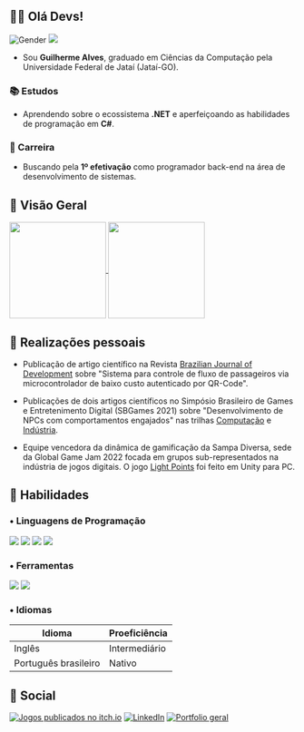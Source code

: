 ## :man_technologist: Olá Devs!
![Gender](https://img.shields.io/badge/Pronome-Ele/Dele-informational?style=flat-square&logo=appveyor) ![](https://komarev.com/ghpvc/?username=sbguiAlves&style=flat-square)
<br>
- Sou **Guilherme Alves**, graduado em Ciências da Computação pela Universidade Federal de Jataí (Jataí-GO).

<h3>&#128218; Estudos</h3>

- Aprendendo sobre o ecossistema **.NET** e aperfeiçoando as habilidades de programação em **C#**.

<h3>&#128188; Carreira</h3>

- Buscando pela **1º efetivação** como programador back-end na área de desenvolvimento de sistemas.

## :mag_right: Visão Geral
  <a href="https://github.com/sbguiAlves">
  <img align="center" height="170em" src="https://github-readme-stats.vercel.app/api?username=sbguiAlves&show_icons=true&theme=yeblu&include_all_commits=true&count_private=true&hide_rank=true&locale=pt-br"/>
  <img align="center" height="170em" src="https://github-readme-stats.vercel.app/api/top-langs/?username=sbguiAlves&layout=compact&langs_count=7&theme=yeblu&locale=pt-br"/>
</a> 
 
## :star2: Realizações pessoais
- Publicação de artigo científico na Revista [Brazilian Journal of Development](https://doi.org/10.34117/bjdv6n7-433) sobre "Sistema para controle de fluxo de passageiros via microcontrolador de baixo custo autenticado por QR-Code".

- Publicações de dois artigos científicos no Simpósio Brasileiro de Games e Entretenimento Digital (SBGames 2021) sobre "Desenvolvimento de NPCs com comportamentos engajados" nas trilhas [Computação](https://www.sbgames.org/proceedings2021/ComputacaoShort/217749.pdf?utm_source=SBGames) e [Indústria](https://www.sbgames.org/proceedings2021/IndustriaFull/218231.pdf?utm_source=SBGames).

- Equipe vencedora da dinâmica de gamificação da Sampa Diversa, sede da Global Game Jam 2022 focada em grupos sub-representados na indústria de jogos digitais. O jogo [Light Points](https://globalgamejam.org/2022/games/light-points-5) foi feito em Unity para PC.
  
## 📜 Habilidades

### • Linguagens de Programação
  <a><img src="https://img.shields.io/badge/C%23-239120?style=for-the-badge&logo=c-sharp&logoColor=white"></a>
  <a><img src="https://img.shields.io/badge/C-00599C?style=for-the-badge&logo=c&logoColor=white"></a>
  <a><img src="https://img.shields.io/badge/Java-ED8B00?style=for-the-badge&logo=java&logoColor=white"></a>
  <a><img src="https://img.shields.io/badge/Python-3776AB?style=for-the-badge&logo=python&logoColor=white"></a>
  
### • Ferramentas 
  <a><img src="https://img.shields.io/badge/Unity-100000?style=for-the-badge&logo=unity&logoColor=white" target="_blank"></a>
  <a><img src="https://img.shields.io/badge/Visual%20Studio%20Code-0078d7.svg?style=for-the-badge&logo=visual-studio-code&logoColor=white"></a>
 
### • Idiomas
| Idioma               | Proeficiência |
| ---                   | --- |
| Inglês                | Intermediário |
| Português brasileiro  | Nativo        |

## 📌 Social
  <a href="https://zsb-gui.itch.io/" target="_blank"><img alt="Jogos publicados no itch.io" src="https://img.shields.io/badge/Itch.io-FA5C5C?style=for-the-badge&logo=itch.io&logoColor=white" target="_blank"></a>
  <a href="https://www.linkedin.com/in/guilherme-silva96/" target="_blank"><img alt="LinkedIn" src="https://img.shields.io/badge/-LinkedIn-%230077B5?style=for-the-badge&logo=linkedin&logoColor=white" target="_blank"></a>
  <a href="https://guilherme96cdc.wixsite.com/portfoliodev/" target="_blank"><img alt="Portfolio geral" src="https://img.shields.io/badge/Website-portfolio-blue?style=for-the-badge&logo=appveyor" target="_blank"></a>
